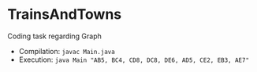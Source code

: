 # TrainsAndTowns
Coding task regarding Graph

 *  Compilation:  `javac Main.java`
 *  Execution:    `java Main "AB5, BC4, CD8, DC8, DE6, AD5, CE2, EB3, AE7"`
